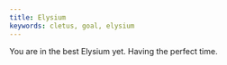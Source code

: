 ```yaml
---
title: Elysium
keywords: cletus, goal, elysium
---
```


You are in the best Elysium yet. Having the perfect time.
